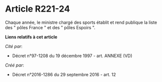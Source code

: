 # Article R221-24

Chaque année, le ministre chargé des sports établit et rend publique la liste des " pôles France " et des " pôles Espoirs ".

**Liens relatifs à cet article**

_Cité par_:

  - Décret n°97-1208 du 19 décembre 1997 - art. ANNEXE (VD)

_Créé par_:

  - Décret n°2016-1286 du 29 septembre 2016 - art. 12
